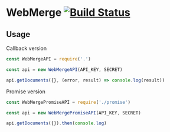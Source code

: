 WebMerge [![Build Status](https://travis-ci.org/dashmug/webmerge-node.svg?branch=master)](https://travis-ci.org/dashmug/webmerge-node)
========

Usage
-----
Callback version
```js
const WebMergeAPI = require('.')

const api = new WebMergeAPI(API_KEY, SECRET)

api.getDocuments({}, (error, result) => console.log(result))
```

Promise version
```js
const WebMergePromiseAPI = require('./promise')

const api = new WebMergePromiseAPI(API_KEY, SECRET)

api.getDocuments({}).then(console.log)
```

